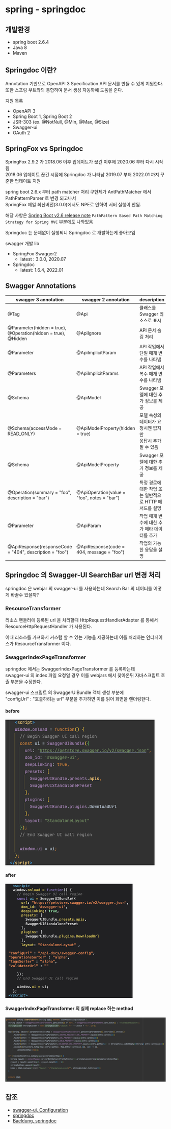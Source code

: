 # spring - springdoc

## 개발환경
- spring boot 2.6.4
- Java 8
- Maven

## Springdoc 이란?
Annotation 기반으로 OpenAPI 3 Specification API 문서를 만들 수 있게 지원한다.    
또한 스프링 부트와의 통합하여 문서 생성 자동화에 도움을 준다.

지원 목록
- OpenAPI 3
- Spring Boot 1, Spring Boot 2
- JSR-303 (ex. @NotNull, @Min, @Max, @Size)
- Swagger-ui
- OAuth 2

## SpringFox vs Springdoc
SpringFox 2.9.2 가 2018.06 이후 업데이트가 끊긴 이후에 2020.06 부터 다시 시작됨  
2018.06 업데이트 끊긴 시점에 Springdoc 가 나타남 2019.07 부터 2022.01 까지 꾸준한 업데이트 지원

spring boot 2.6.x 부터 path matcher 처리 구현체가 AntPathMatcher 에서 PathPatternParser 로 변경 되고나서  
SpringFox 제일 최신버전(3.0.0)에서도 NPE로 인하여 서버 실행이 안됨.

해당 사항은 [Spring Boot v2.6 release note](https://github.com/spring-projects/spring-boot/wiki/Spring-Boot-2.6-Release-Notes) `PathPattern Based Path Matching Strategy for Spring MVC` 부분에도 나와있음

Springdoc 는 문제없이 실행되니 Springdoc 로 개발하는게 좋아보임 

swagger 개발 lib 
- SpringFox Swagger2 
  - latest : 3.0.0, 2020.07
- Springdoc 
  - latest: 1.6.4, 2022.01

## Swagger Annotations
| swagger 3 annotation                                                | swagger 2 annotation                        | description                            |
|---------------------------------------------------------------------|---------------------------------------------|----------------------------------------|
| @Tag                                                                | @Api                                        | 클래스를 Swagger 리소스로 표시                   |
| @Parameter(hidden = true),<br>@Operation(hidden = true),<br>@Hidden | @ApiIgnore                                  | API 문서 숨김 처리                           |
| @Parameter                                                          | @ApiImplicitParam                           | API 작업에서 단일 매개 변수를 나타냄                 | 
| @Parameters                                                         | @ApiImplicitParams                          | API 작업에서 복수 매개 변수를 나타냄                 |
| @Schema                                                             | @ApiModel                                   | Swagger 모델에 대한 추가 정보를 제공               |
| @Schema(accessMode = READ_ONLY)                                     | @ApiModelProperty(hidden = true)            | 모델 속성의 데이터가 요청시엔 없지만<br/> 응답시 추가될 수 있음 |
| @Schema                                                             | @ApiModelProperty                           | Swagger 모델에 대한 추가 정보를 제공               |
| @Operation(summary = "foo", description = "bar")                    | @ApiOperation(value = "foo", notes = "bar") | 특정 경로에 대한 작업 또는 일반적으로 HTTP 메서드를 설명     |
| @Parameter                                                          | @ApiParam                                   | 작업 매개 변수에 대한 추가 메타 데이터를 추가             |
| @ApiResponse(responseCode = "404", description = "foo")             | @ApiResponse(code = 404, message = "foo")   | 작업의 가능한 응답을 설명                         |

## Springdoc 의 Swagger-UI SearchBar url 변경 처리
springdoc 은 webjar 의 swagger-ui 를 사용하는데 Search Bar 의 데이터를 어떻게 바꿀수 있을까?

### ResourceTransformer
리소스 핸들러에 등록된 url 을 처리할때 HttpRequestHandlerAdapter 를 통해서  
ResourceHttpRequestHandler 가 사용된다.

이때 리소스를 가져와서 커스텀 할 수 있는 기능을 제공하는데 이를 처리하는 인터페이스가 ResourceTransformer 이다.

### SwaggerIndexPageTransformer
springdoc 에서는 SwaggerIndexPageTransformer 를 등록하는데  
swagger-ui 의 index 파일 요청일 경우 이를 webjars 에서 찾아온뒤
자바스크립트 호출 부분을 수정한다.

swagger-ui 스크립트 의 SwaggerUIBundle 객체 생성 부분에  
"configUrl" : "호출하려는 url" 부분을 추가하면 이를 읽어 화면을 렌더링한다.

#### before
![01.png](images/01.png)

#### after
![02.png](images/02.png)

#### SwaggerIndexPageTransformer 의 실제 replace 하는 method
![03.png](images/03.png)

## 참조
- [swagger-ui, Configuration](https://swagger.io/docs/open-source-tools/swagger-ui/usage/configuration/)
- [springdoc](https://springdoc.org/)
- [Baeldung, springdoc](https://www.baeldung.com/spring-rest-openapi-documentation)
